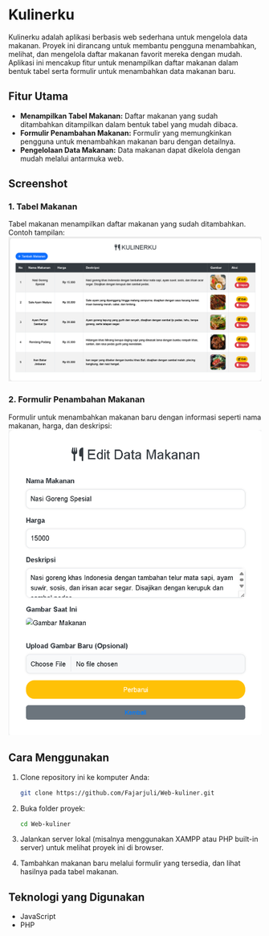 # Kulinerku

Kulinerku adalah aplikasi berbasis web sederhana untuk mengelola data makanan. Proyek ini dirancang untuk membantu pengguna menambahkan, melihat, dan mengelola daftar makanan favorit mereka dengan mudah. Aplikasi ini mencakup fitur untuk menampilkan daftar makanan dalam bentuk tabel serta formulir untuk menambahkan data makanan baru.

## Fitur Utama
- **Menampilkan Tabel Makanan:** Daftar makanan yang sudah ditambahkan ditampilkan dalam bentuk tabel yang mudah dibaca.
- **Formulir Penambahan Makanan:** Formulir yang memungkinkan pengguna untuk menambahkan makanan baru dengan detailnya.
- **Pengelolaan Data Makanan:** Data makanan dapat dikelola dengan mudah melalui antarmuka web.

## Screenshot
### 1. Tabel Makanan
Tabel makanan menampilkan daftar makanan yang sudah ditambahkan. Contoh tampilan:
![Tabel Makanan](https://github.com/Fajarjuli/Web-kuliner/blob/main/ss%20hasil/ss1.png)

### 2. Formulir Penambahan Makanan
Formulir untuk menambahkan makanan baru dengan informasi seperti nama makanan, harga, dan deskripsi:
![Formulir Makanan](https://github.com/Fajarjuli/Web-kuliner/blob/main/ss%20hasil/ss2.png)

## Cara Menggunakan
1. Clone repository ini ke komputer Anda:
   ```bash
   git clone https://github.com/Fajarjuli/Web-kuliner.git
   ```

2. Buka folder proyek:
   ```bash
   cd Web-kuliner
   ```

3. Jalankan server lokal (misalnya menggunakan XAMPP atau PHP built-in server) untuk melihat proyek ini di browser.

4. Tambahkan makanan baru melalui formulir yang tersedia, dan lihat hasilnya pada tabel makanan.

## Teknologi yang Digunakan
- JavaScript
- PHP 
